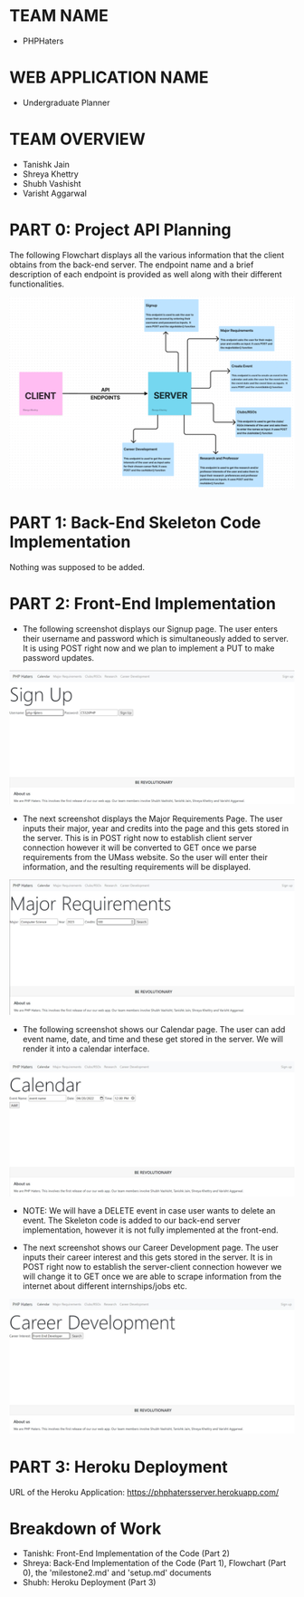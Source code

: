 # TEAM NAME

- PHPHaters

# WEB APPLICATION NAME

- Undergraduate Planner

# TEAM OVERVIEW

- Tanishk Jain
- Shreya Khettry
- Shubh Vashisht
- Varisht Aggarwal

# PART 0: Project API Planning

The following Flowchart displays all the various information that the client obtains from the back-end server. The endpoint name and a brief description of each endpoint is provided as well along with their different functionalities.

![example image](../imag/flowchart.png)

# PART 1: Back-End Skeleton Code Implementation

Nothing was supposed to be added.

# PART 2: Front-End Implementation

- The following screenshot displays our Signup page. The user enters their username and password which is simultaneously added to server. It is using POST right now and we plan to implement a PUT to make password updates.

![example image](../imag/signup.jpeg)

- The next screenshot displays the Major Requirements Page. The user inputs their major, year and credits into the page and this gets stored in the server. This is in POST right now to establish client server connection however it will be converted to GET once we parse requirements from the UMass website. So the user will enter their information, and the resulting requirements will be displayed.

![example image](../imag/major.jpeg)

- The following screenshot shows our Calendar page. The user can add event name, date, and time and these get stored in the server. We will render it into a calendar interface.

![example image](../imag/calendar.jpeg)

- NOTE: We will have a DELETE event in case user wants to delete an event. The Skeleton code is added to our back-end server implementation, however it is not fully implemented at the front-end.

- The next screenshot shows our Career Development page. The user inputs their career interest and this gets stored in the server. It is in POST right now to establish the server-client connection however we will change it to GET once we are able to scrape information from the internet about different internships/jobs etc.

![example image](../imag/career.jpeg)

# PART 3: Heroku Deployment

URL of the Heroku Application: https://phphatersserver.herokuapp.com/

# Breakdown of Work

- Tanishk: Front-End Implementation of the Code (Part 2)
- Shreya: Back-End Implementation of the Code (Part 1), Flowchart (Part 0), the 'milestone2.md' and 'setup.md' documents
- Shubh: Heroku Deployment (Part 3)